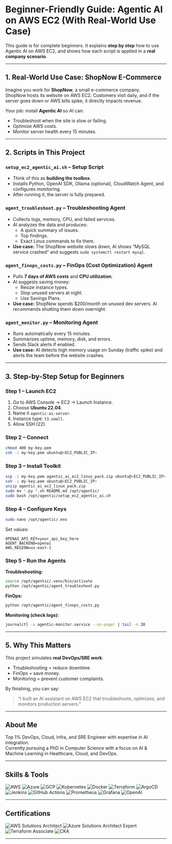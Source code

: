 
# Beginner-Friendly Guide: Agentic AI on AWS EC2 (With Real-World Use Case)

This guide is for complete beginners. It explains **step by step** how to use Agentic AI on AWS EC2, and shows how each script is applied in a **real company scenario**.

---

## 1. Real-World Use Case: ShopNow E-Commerce

Imagine you work for **ShopNow**, a small e-commerce company.  
ShopNow hosts its website on AWS EC2. Customers visit daily, and if the server goes down or AWS bills spike, it directly impacts revenue.

Your job: install **Agentic AI** so AI can:
- Troubleshoot when the site is slow or failing.
- Optimize AWS costs.
- Monitor server health every 15 minutes.

---

## 2. Scripts in This Project

### `setup_ec2_agentic_ai.sh` – Setup Script
- Think of this as **building the toolbox**.  
- Installs Python, OpenAI SDK, Ollama (optional), CloudWatch Agent, and configures monitoring.  
- After running it, the server is fully prepared.

### `agent_troubleshoot.py` – Troubleshooting Agent
- Collects logs, memory, CPU, and failed services.  
- AI analyzes the data and produces:
  - A quick summary of issues.
  - Top findings.
  - Exact Linux commands to fix them.  
- **Use case:** The ShopNow website slows down, AI shows “MySQL service crashed” and suggests `sudo systemctl restart mysql`.

### `agent_finops_costs.py` – FinOps (Cost Optimization) Agent
- Pulls **7 days of AWS costs** and **CPU utilization**.  
- AI suggests saving money:
  - Resize instance types.
  - Stop unused servers at night.
  - Use Savings Plans.  
- **Use case:** ShopNow spends $200/month on unused dev servers. AI recommends shutting them down overnight.

### `agent_monitor.py` – Monitoring Agent
- Runs automatically every 15 minutes.  
- Summarizes uptime, memory, disk, and errors.  
- Sends Slack alerts if enabled.  
- **Use case:** AI detects high memory usage on Sunday (traffic spike) and alerts the team before the website crashes.

---

## 3. Step-by-Step Setup for Beginners

### Step 1 – Launch EC2
1. Go to AWS Console → EC2 → Launch Instance.
2. Choose **Ubuntu 22.04**.
3. Name it `agentic-ai-server`.
4. Instance type: `t3.small`.
5. Allow SSH (22).

### Step 2 – Connect
```bash
chmod 400 my-key.pem
ssh -i my-key.pem ubuntu@<EC2_PUBLIC_IP>
```

### Step 3 – Install Toolkit
```bash
scp -i my-key.pem agentic_ai_ec2_linux_pack.zip ubuntu@<EC2_PUBLIC_IP>:
ssh -i my-key.pem ubuntu@<EC2_PUBLIC_IP>
unzip agentic_ai_ec2_linux_pack.zip
sudo mv *.py *.sh README.md /opt/agentic/
sudo bash /opt/agentic/setup_ec2_agentic_ai.sh
```

### Step 4 – Configure Keys
```bash
sudo nano /opt/agentic/.env
```
Set values:
```
OPENAI_API_KEY=your_api_key_here
AGENT_BACKEND=openai
AWS_REGION=us-east-1
```

### Step 5 – Run the Agents

**Troubleshooting:**
```bash
source /opt/agentic/.venv/bin/activate
python /opt/agentic/agent_troubleshoot.py
```

**FinOps:**
```bash
python /opt/agentic/agent_finops_costs.py
```

**Monitoring (check logs):**
```bash
journalctl -u agentic-monitor.service --no-pager | tail -n 20
```

---

## 5. Why This Matters
This project simulates **real DevOps/SRE work**:
- Troubleshooting = reduce downtime.
- FinOps = save money.
- Monitoring = prevent customer complaints.

By finishing, you can say:
> “I built an AI assistant on AWS EC2 that troubleshoots, optimizes, and monitors production servers.”

---

## About Me  

Top 1% DevOps, Cloud, Infra, and SRE Engineer with expertise in AI integration.  
Currently pursuing a PhD in Computer Science with a focus on AI & Machine Learning in Healthcare, Cloud, and DevOps.  

---

## Skills & Tools  

![AWS](https://img.shields.io/badge/Cloud-AWS-orange?logo=amazon-aws&logoColor=white)
![Azure](https://img.shields.io/badge/Cloud-Azure-blue?logo=microsoft-azure&logoColor=white)
![GCP](https://img.shields.io/badge/Cloud-GCP-blue?logo=google-cloud&logoColor=white)
![Kubernetes](https://img.shields.io/badge/Orchestration-Kubernetes-326ce5?logo=kubernetes&logoColor=white)
![Docker](https://img.shields.io/badge/Containers-Docker-2496ED?logo=docker&logoColor=white)
![Terraform](https://img.shields.io/badge/IaC-Terraform-844FBA?logo=terraform&logoColor=white)
![ArgoCD](https://img.shields.io/badge/GitOps-ArgoCD-ff6600?logo=argo&logoColor=white)
![Jenkins](https://img.shields.io/badge/CI/CD-Jenkins-d24939?logo=jenkins&logoColor=white)
![GitHub Actions](https://img.shields.io/badge/CI/CD-GitHub%20Actions-2088FF?logo=github-actions&logoColor=white)
![Prometheus](https://img.shields.io/badge/Monitoring-Prometheus-E6522C?logo=prometheus&logoColor=white)
![Grafana](https://img.shields.io/badge/Monitoring-Grafana-F46800?logo=grafana&logoColor=white)
![OpenAI](https://img.shields.io/badge/AI-OpenAI-412991?logo=openai&logoColor=white)

---

## Certifications  

![AWS Solutions Architect](https://img.shields.io/badge/Certification-AWS%20Solutions%20Architect-orange?logo=amazon-aws&logoColor=white)
![Azure Solutions Architect Expert](https://img.shields.io/badge/Certification-Azure%20Solutions%20Architect%20Expert-blue?logo=microsoft-azure&logoColor=white)
![Terraform Associate](https://img.shields.io/badge/Certification-Terraform%20Associate-844FBA?logo=terraform&logoColor=white)
![CKA](https://img.shields.io/badge/Certification-CKA-326ce5?logo=kubernetes&logoColor=white)

---

